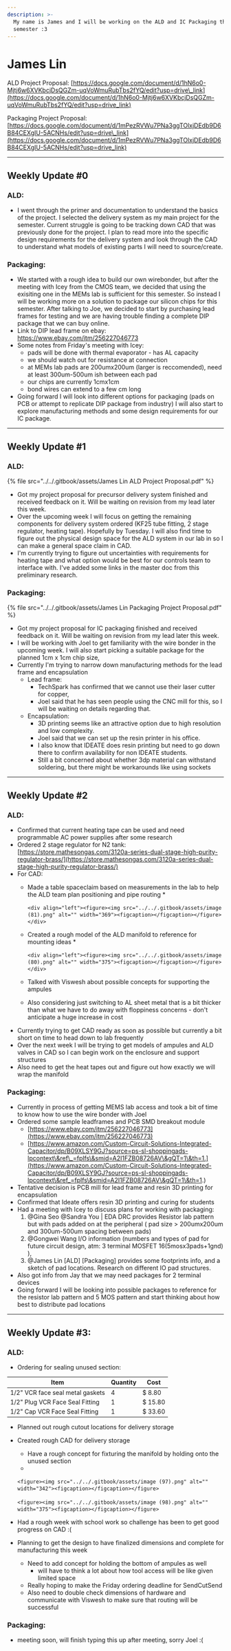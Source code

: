 ```yaml
---
description: >-
  My name is James and I will be working on the ALD and IC Packaging this
  semester :3
---
```


# James Lin

ALD Project Proposal: [https://docs.google.com/document/d/1hN6o0-Mjtj6w6XVKbcjDsQGZm-uqVoWmuRubTbs2fYQ/edit?usp=drive\_link](https://docs.google.com/document/d/1hN6o0-Mjtj6w6XVKbcjDsQGZm-uqVoWmuRubTbs2fYQ/edit?usp=drive_link)

Packaging Project Proposal: [https://docs.google.com/document/d/1mPezRVWu7PNa3ggTOlxjDEdb9D6B84CEXgIU-5ACNHs/edit?usp=drive\_link](https://docs.google.com/document/d/1mPezRVWu7PNa3ggTOlxjDEdb9D6B84CEXgIU-5ACNHs/edit?usp=drive_link)

***

## **Weekly Update #0**

### ALD:

* I went through the primer and documentation to understand the basics of the project. I selected the delivery system as my main project for the semester. Current struggle is going to be tracking down CAD that was previously done for the project. I plan to read more into the specific design requirements for the delivery system and look through the CAD to understand what models of existing parts I will need to source/create.

### Packaging:

* We started with a rough idea to build our own wirebonder, but after the meeting with Icey from the CMOS team, we decided that using the exisiting one in the MEMs lab is sufficient for this semester. So instead I will be working more on a solution to package our silicon chips for this semester. After talking to Joe, we decided to start by purchasing lead frames for testing and we are having trouble finding a complete DIP package that we can buy online.
* Link to DIP lead frame on ebay: https://www.ebay.com/itm/256227046773
* Some notes from Friday's meeting with Icey:
  * pads will be done with thermal evaporator - has AL capacity
  * we should watch out for resistance at connection
  * at MEMs lab pads are 200umx200um (larger is reccomended), need at least 300um-500um ish between each pad
  * our chips are currently 1cmx1cm
  * bond wires can extend to a few cm long
* Going forward I will look into different options for packaging (pads on PCB or attempt to replicate DIP package from industry) I will also start to explore manufacturing methods and some design requirements for our IC package.

***

## **Weekly Update #1**

### ALD:

{% file src="../../.gitbook/assets/James Lin ALD Project Proposal.pdf" %}

* Got my project proposal for precursor delivery system finished and received feedback on it. Will be waiting on revision from my lead later this week.
* Over the upcoming week I will focus on getting the remaining components for delivery system ordered (KF25 tube fitting, 2 stage regulator, heating tape). Hopefully by Tuesday. I will also find time to figure out the physical design space for the ALD system in our lab in so I can make a general space claim in CAD.
* I'm currently trying to figure out uncertainties with requirements for heating tape and what option would be best for our controls team to interface with. I've added some links in the master doc from this preliminary research.



### Packaging:

{% file src="../../.gitbook/assets/James Lin Packaging Project Proposal.pdf" %}

* Got my project proposal for IC packaging finished and received feedback on it. Will be waiting on revision from my lead later this week.
* I will be working with Joel to get familiarity with the wire bonder in the upcoming week. I will also start picking a suitable package for the planned 1cm x 1cm chip size,
* Currently I'm trying to narrow down manufacturing methods for the lead frame and encapsulation
  * Lead frame:&#x20;
    * TechSpark has confirmed that we cannot use their laser cutter for copper,
    * Joel said that he has seen people using the CNC mill for this, so I will be waiting on details regarding that.
  * Encapsulation:&#x20;
    * 3D printing seems like an attractive option due to high resolution and low complexity.
    * Joel said that we can set up the resin printer in his office.&#x20;
    * I also know that IDEATE does resin printing but need to go down there to confirm availability for non IDEATE students.&#x20;
    * Still a bit concerned about whether 3dp material can withstand soldering, but there might be workarounds like using sockets

***

## **Weekly Update #2**

### **ALD:**

* Confirmed that current heating tape can be used and need programmable AC power supplies after some research
* Ordered 2 stage regulator for N2 tank: [https://store.mathesongas.com/3120a-series-dual-stage-high-purity-regulator-brass/](https://store.mathesongas.com/3120a-series-dual-stage-high-purity-regulator-brass/)
* For CAD:
  * Made a table spaceclaim based on measurements in the lab to help the ALD team plan positioning and pipe routing&#x20;
    *

        <div align="left"><figure><img src="../../.gitbook/assets/image (81).png" alt="" width="369"><figcaption></figcaption></figure></div>
  * Created a rough model of the ALD manifold to reference for mounting ideas
    *

        <div align="left"><figure><img src="../../.gitbook/assets/image (80).png" alt="" width="375"><figcaption></figcaption></figure></div>
  * Talked with Viswesh about possible concepts for supporting the ampules
  * Also considering just switching to AL sheet metal that is a bit thicker than what we have to do away with floppiness concerns - don't anticipate a huge increase in cost
* Currently trying to get CAD ready as soon as possible but currently a bit short on time to head down to lab frequently
* Over the next week I will be trying to get models of ampules and ALD valves in CAD so I can begin work on the enclosure and support structures
* Also need to get the heat tapes out and figure out how exactly we will wrap the manifold

### Packaging:

* Currently in process of getting MEMS lab access and took a bit of time to know how to use the wire bonder with Joel
* Ordered some sample leadframes and PCB SMD breakout module
  * [https://www.ebay.com/itm/256227046773](https://www.ebay.com/itm/256227046773)
  * [https://www.amazon.com/Custom-Circuit-Solutions-Integrated-Capacitor/dp/B09XLSY9GJ?source=ps-sl-shoppingads-lpcontext\&ref\_=fplfs\&smid=A2I1FZB08726AV\&gQT=1\&th=1.](https://www.amazon.com/Custom-Circuit-Solutions-Integrated-Capacitor/dp/B09XLSY9GJ?source=ps-sl-shoppingads-lpcontext\&ref_=fplfs\&smid=A2I1FZB08726AV\&gQT=1\&th=1.)
* Tentative decision is PCB mill for lead frame and resin 3D printing for encapsulation
* Confirmed that Ideate offers resin 3D printing and curing for students&#x20;
* Had a meeting with Icey to discuss plans for working with packaging:&#x20;
  1. @Gina Seo @Sandra You | EDA DRC provides Resistor lab pattern but with pads added on at the peripheral ( pad size > 200umx200um and 300um-500um spacing between pads)
  2. @Gongwei Wang I/O information (numbers and types of pad for future circuit design, atm: 3 terminal MOSFET 16(5mosx3pads+1gnd) ),
  3. @James Lin \[ALD] \[Packaging] provides some footprints info, and a sketch of pad locations. Research on different IO pad structures.
* Also got info from Jay that we may need packages for 2 terminal devices
* Going forward I will be looking into possible packages to reference for the resistor lab pattern and 5 MOS pattern and start thinking about how best to distribute pad locations

***

## Weekly Update #3:

### ALD:

* Ordering for sealing unused section:

<table><thead><tr><th>Item</th><th data-type="number">Quantity</th><th>Cost</th></tr></thead><tbody><tr><td>1/2" VCR face seal metal gaskets</td><td>4</td><td>$ 8.80</td></tr><tr><td>1/2" Plug VCR Face Seal Fitting</td><td>1</td><td>$ 15.80</td></tr><tr><td>1/2" Cap VCR Face Seal Fitting</td><td>1</td><td>$ 33.60</td></tr></tbody></table>

* Planned out rough cutout locations for delivery storage
* Created rough CAD for delivery storage
  * Have a rough concept for fixturing the manifold by holding onto the unused section
  *

      <figure><img src="../../.gitbook/assets/image (97).png" alt="" width="342"><figcaption></figcaption></figure>

      <figure><img src="../../.gitbook/assets/image (98).png" alt="" width="375"><figcaption></figcaption></figure>


* Had a rough week with school work so challenge has been to get good progress on CAD :(
* Planning to get the design to have finalized dimensions and complete for manufacturing this week
  * Need to add concept for holding the bottom of ampules as well&#x20;
    * will have to think a lot about how tool access will be like given limited space
  * Really hoping to make the Friday ordering deadline for SendCutSend
  * Also need to double check dimensions of hardware and communicate with Viswesh to make sure that routing will be successful

### Packaging:

* meeting soon, will finish typing this up after meeting, sorry Joel :(



